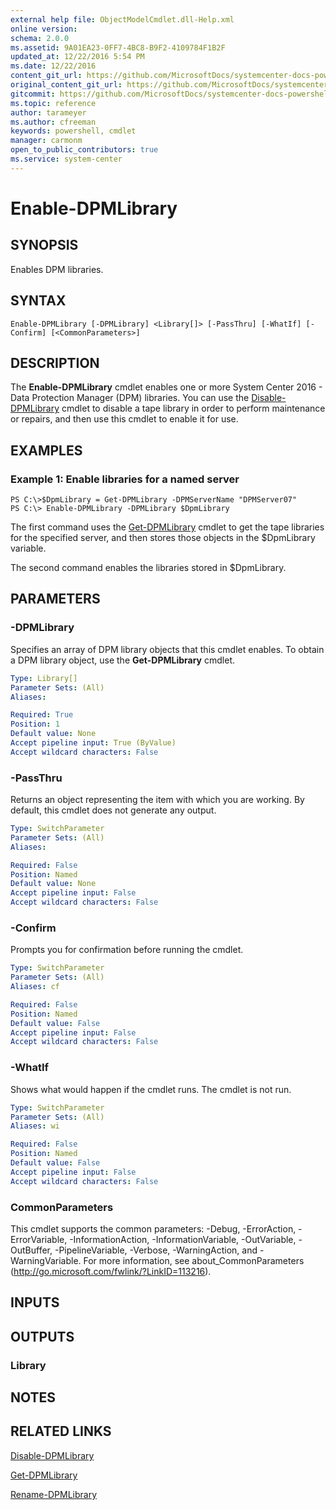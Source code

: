 ```yaml
---
external help file: ObjectModelCmdlet.dll-Help.xml
online version: 
schema: 2.0.0
ms.assetid: 9A01EA23-0FF7-4BC8-B9F2-4109784F1B2F
updated_at: 12/22/2016 5:54 PM
ms.date: 12/22/2016
content_git_url: https://github.com/MicrosoftDocs/systemcenter-docs-powershell/blob/live/systemcenter-cmdlets/SystemCenter2016/DataProtectionManager/vlatest/Enable-DPMLibrary.md
original_content_git_url: https://github.com/MicrosoftDocs/systemcenter-docs-powershell/blob/live/systemcenter-cmdlets/SystemCenter2016/DataProtectionManager/vlatest/Enable-DPMLibrary.md
gitcommit: https://github.com/MicrosoftDocs/systemcenter-docs-powershell/blob/17c3a51bd892aad46c731d9f381f0704b4815004/systemcenter-cmdlets/SystemCenter2016/DataProtectionManager/vlatest/Enable-DPMLibrary.md
ms.topic: reference
author: tarameyer
ms.author: cfreeman
keywords: powershell, cmdlet
manager: carmonm
open_to_public_contributors: true
ms.service: system-center
---
```


# Enable-DPMLibrary

## SYNOPSIS
Enables DPM libraries.

## SYNTAX

```
Enable-DPMLibrary [-DPMLibrary] <Library[]> [-PassThru] [-WhatIf] [-Confirm] [<CommonParameters>]
```

## DESCRIPTION
The **Enable-DPMLibrary** cmdlet enables one or more System Center 2016 - Data Protection Manager (DPM) libraries.
You can use the [Disable-DPMLibrary](./Disable-DPMLibrary.md) cmdlet to disable a tape library in order to perform maintenance or repairs, and then use this cmdlet to enable it for use.

## EXAMPLES

### Example 1: Enable libraries for a named server
```
PS C:\>$DpmLibrary = Get-DPMLibrary -DPMServerName "DPMServer07"
PS C:\> Enable-DPMLibrary -DPMLibrary $DpmLibrary
```

The first command uses the [Get-DPMLibrary](./Get-DPMLibrary.md) cmdlet to get the tape libraries for the specified server, and then stores those objects in the $DpmLibrary variable.

The second command enables the libraries stored in $DpmLibrary.

## PARAMETERS

### -DPMLibrary
Specifies an array of DPM library objects that this cmdlet enables.
To obtain a DPM library object, use the **Get-DPMLibrary** cmdlet.

```yaml
Type: Library[]
Parameter Sets: (All)
Aliases: 

Required: True
Position: 1
Default value: None
Accept pipeline input: True (ByValue)
Accept wildcard characters: False
```

### -PassThru
Returns an object representing the item with which you are working.
By default, this cmdlet does not generate any output.

```yaml
Type: SwitchParameter
Parameter Sets: (All)
Aliases: 

Required: False
Position: Named
Default value: None
Accept pipeline input: False
Accept wildcard characters: False
```

### -Confirm
Prompts you for confirmation before running the cmdlet.

```yaml
Type: SwitchParameter
Parameter Sets: (All)
Aliases: cf

Required: False
Position: Named
Default value: False
Accept pipeline input: False
Accept wildcard characters: False
```

### -WhatIf
Shows what would happen if the cmdlet runs.
The cmdlet is not run.

```yaml
Type: SwitchParameter
Parameter Sets: (All)
Aliases: wi

Required: False
Position: Named
Default value: False
Accept pipeline input: False
Accept wildcard characters: False
```

### CommonParameters
This cmdlet supports the common parameters: -Debug, -ErrorAction, -ErrorVariable, -InformationAction, -InformationVariable, -OutVariable, -OutBuffer, -PipelineVariable, -Verbose, -WarningAction, and -WarningVariable. For more information, see about_CommonParameters (http://go.microsoft.com/fwlink/?LinkID=113216).

## INPUTS

## OUTPUTS

### Library

## NOTES

## RELATED LINKS

[Disable-DPMLibrary](xref:SystemCenter2016/DataProtectionManager/vlatest/Disable-DPMLibrary.md)

[Get-DPMLibrary](xref:SystemCenter2016/DataProtectionManager/vlatest/Get-DPMLibrary.md)

[Rename-DPMLibrary](xref:SystemCenter2016/DataProtectionManager/vlatest/Rename-DPMLibrary.md)
